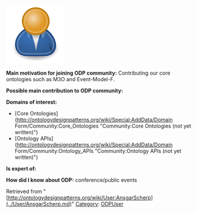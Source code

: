 [![Image:ODPUser.png](../images/a/a6/ODPUser.png)](../Image/ODPUser.png.md "Image:ODPUser.png")




  





__Main motivation for joining ODP community:__ Contributing our core ontologies such as M3O and Event-Model-F.


__Possible main contribution to ODP community:__


__Domains of interest:__



* [Core Ontologies](http://ontologydesignpatterns.org/wiki/Special:AddData/Domain Form/Community:Core_Ontologies "Community:Core Ontologies (not yet written)")
* [Ontology APIs](http://ontologydesignpatterns.org/wiki/Special:AddData/Domain Form/Community:Ontology_APIs "Community:Ontology APIs (not yet written)")


__Is expert of:__


  

__How did I know about ODP:__ conference/public events






Retrieved from "[http://ontologydesignpatterns.org/wiki/User:AnsgarScherp](../User/AnsgarScherp.md)"
 [Category](http://ontologydesignpatterns.org/wiki/Special:Categories "Special:Categories"): [ODPUser](../Category/ODPUser.md "Category:ODPUser")